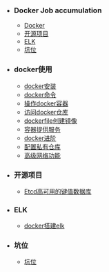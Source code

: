 + ### Docker Job accumulation 
    + [Docker](#docker使用)
    + [开源项目](#开源项目)
    + [ELK](#ELK)
    + [坑位](#坑位)
+ ### docker使用
    + [docker安装](https://github.com/Kingserch/Job-accumulation/blob/Docker/docker/docker%E5%AE%89%E8%A3%85.md)
    + [docker命令](https://github.com/Kingserch/Job-accumulation/blob/Docker/docker/docker%E5%91%BD%E4%BB%A4.md)
	+ [操作docker容器](https://github.com/Kingserch/Job-accumulation/blob/Docker/docker/操作docker容器.md)
	+ [访问docker仓库](https://github.com/Kingserch/Job-accumulation/blob/Docker/docker/%E8%AE%BF%E9%97%AEdocker%E4%BB%93%E5%BA%93.md)	
    + [dockerfile创建镜像](https://github.com/Kingserch/Job-accumulation/blob/Docker/docker/dockerfile.md)
    + [容器提供服务](https://github.com/Kingserch/Job-accumulation/blob/Docker/docker/%E5%AE%B9%E5%99%A8%E6%8F%90%E4%BE%9B%E6%9C%8D%E5%8A%A1.md)
    + [docker进阶](https://github.com/Kingserch/Job-accumulation/blob/Docker/docker/docker%E8%BF%9B%E9%98%B6.md)
    + [配置私有仓库](https://github.com/Kingserch/Job-accumulation/blob/Docker/docker/%E9%85%8D%E7%BD%AE%E7%A7%81%E6%9C%89%E4%BB%93%E5%BA%93.md)
    + [高级网络功能](https://github.com/Kingserch/Job-accumulation/blob/Docker/docker/%E9%AB%98%E7%BA%A7%E7%BD%91%E7%BB%9C%E5%8A%9F%E8%83%BD.md)
+ ### 开源项目
    + [Etcd高可用的键值数据库](https://github.com/Kingserch/Job-accumulation/blob/Docker/docker/Etcd%E9%AB%98%E5%8F%AF%E7%94%A8%E7%9A%84%E9%94%AE%E5%80%BC%E6%95%B0%E6%8D%AE%E5%BA%93.md)
+ ### ELK	
	+ [docker搭建elk](https://github.com/Kingserch/Job-accumulation/blob/Docker/docker/docker%E5%BF%AB%E9%80%9F%E6%90%AD%E5%BB%BAelk.md)





	
+ ### 坑位
    + [坑位](https://github.com/Kiaccumulation/blob/Docker/docker%E5%AE%89%E8%A3%85.md)